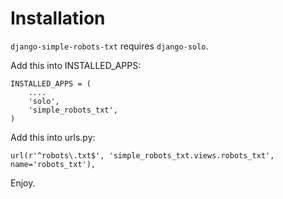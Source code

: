 Installation
============

`django-simple-robots-txt` requires `django-solo`.

Add this into INSTALLED_APPS:

    INSTALLED_APPS = (
        ....
        'solo',
        'simple_robots_txt',
    )

Add this into urls.py:

    url(r'^robots\.txt$', 'simple_robots_txt.views.robots_txt', name='robots_txt'),

Enjoy.
